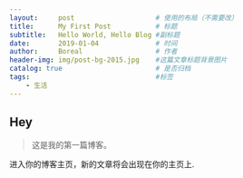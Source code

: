 ```yaml
---
layout:     post                    # 使用的布局（不需要改）
title:      My First Post           # 标题 
subtitle:   Hello World, Hello Blog #副标题
date:       2019-01-04              # 时间
author:     Boreal                  # 作者
header-img: img/post-bg-2015.jpg    #这篇文章标题背景图片
catalog: true                       # 是否归档
tags:                               #标签
    - 生活
---
```


## Hey
>这是我的第一篇博客。

进入你的博客主页，新的文章将会出现在你的主页上.
